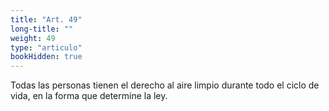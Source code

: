 ```yaml
---
title: "Art. 49"
long-title: ""
weight: 49
type: "articulo"
bookHidden: true
---
```

Todas las personas tienen el derecho al aire limpio durante todo el ciclo de vida, en la forma que determine la ley.
